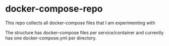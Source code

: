 # docker-compose-repo
This repo collects all docker-compose files that I am experimenting with

The structure has docker-compose files per service/container and currently has one docker-compose.yml per directory.
